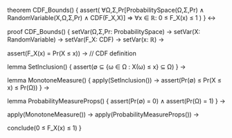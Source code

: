theorem CDF_Bounds() {
  assert(
    ∀Ω,Σ,Pr[ProbabilitySpace(Ω,Σ,Pr) ∧
    RandomVariable(X,Ω,Σ,Pr) ∧
    CDF(F_X,X)] ⇒
    ∀x ∈ ℝ: 0 ≤ F_X(x) ≤ 1
  )
} ↔

proof CDF_Bounds() {
  setVar(Ω,Σ,Pr: ProbabilitySpace) →
  setVar(X: RandomVariable) →
  setVar(F_X: CDF) →
  setVar(x: ℝ) →

  assert(F_X(x) = Pr(X ≤ x)) →  // CDF definition

  lemma SetInclusion() {
    assert(∅ ⊆ {ω ∈ Ω : X(ω) ≤ x} ⊆ Ω)
  } →

  lemma MonotoneMeasure() {
    apply(SetInclusion()) →
    assert(Pr(∅) ≤ Pr(X ≤ x) ≤ Pr(Ω))
  } →

  lemma ProbabilityMeasureProps() {
    assert(Pr(∅) = 0) ∧
    assert(Pr(Ω) = 1)
  } →

  apply(MonotoneMeasure()) →
  apply(ProbabilityMeasureProps()) →
  
  conclude(0 ≤ F_X(x) ≤ 1)
}